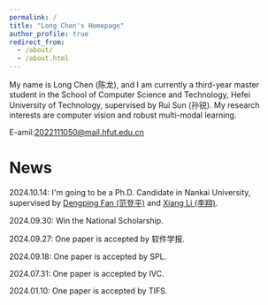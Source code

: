 ```yaml
---
permalink: /
title: "Long Chen's Homepage"
author_profile: true
redirect_from: 
  - /about/
  - /about.html
---
```


My name is Long Chen (陈龙), and I am currently a third-year master student in the School of Computer Science and Technology, Hefei University of Technology, supervised by Rui Sun (孙锐). My research interests are computer vision and robust multi-modal learning. 

E-amil:2022111050@mail.hfut.edu.cn

News
======
2024.10.14: I'm going to be a Ph.D. Candidate in Nankai University, supervised by [Dengping Fan (范登平)](https://dengpingfan.github.io/pages/People.html) and [Xiang Li (李翔)](https://implus.github.io/). 

2024.09.30: Win the National Scholarship.

2024.09.27: One paper is accepted by 软件学报.

2024.09.18: One paper is accepted by SPL.  

2024.07.31: One paper is accepted by IVC.

2024.01.10: One paper is accepted by TIFS.
